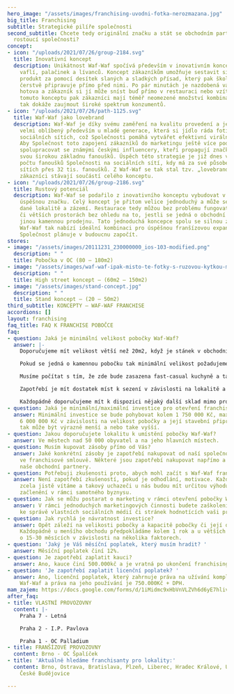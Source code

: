 ```yaml
---
hero_image: "/assets/images/franchising-uvodni-fotka-nerozmazana.jpg"
big_title: Franchising
subtitle: Strategické pilíře společnosti
second_subtitle: Chcete tedy originální značku a stát se obchodním partnerem rychle
  rostoucí společnosti?
concept:
- icon: "/uploads/2021/07/26/group-2184.svg"
  title: Inovativní koncept
  description: Unikátnost Waf-Waf spočívá především v inovativním konceptu přípravy
    vaflí, palačinek a lívanců. Koncept zákazníkům umožňuje sestavit si svůj vlastní
    produkt za pomocí desítek slaných a sladkých přísad, který pak školený personál
    čerstvě připravuje přímo před nimi. Po pár minutách je nazdobená vafle či palačinka
    hotova a zákazník si jí může sníst buď přímo v restauraci nebo vzít s sebou. Díky
    tomuto konceptu pak zákazníci mají téměř neomezené množství kombinací, a Společnost
    tak dokáže zaujmout široké spektrum konzumentů.
- icon: "/uploads/2021/07/26/path-1125.svg"
  title: Waf-Waf jako lovebrand
  description: Waf-Waf je díky svému zaměření na kvalitu provedení a jedinečnému zdobení
    velmi oblíbený především u mladé generace, která si jídlo ráda fotí a sdílí na
    sociálních sítích, což Společnosti pomáhá vytvářet efektivní virální kampaně.
    Aby Společnost toto zapojení zákazníků do marketingu ještě více podpořila, začala
    spolupracovat se známými českými influencery, kteří propagují značku Waf-Waf mezi
    svou širokou základnu fanoušků. Úspěch této strategie je již dnes vidět na velkém
    počtu fanoušků Společnosti na sociálních sítí, kdy má za své působení na sociálních
    sítích přes 32 tis. fanoušků. Z Waf-Waf se tak stal tzv. „lovebrand“, kdy se její
    zákazníci stávají součástí celého konceptu.
- icon: "/uploads/2021/07/26/group-2186.svg"
  title: Rustový potenciál
  description: Waf-Waf se podařilo z inovativního konceptu vybudovat v krátkém čase
    úspěšnou značku. Celý koncept je přitom velice jednoduchý a může se snadno přizpůsobit
    dané lokalitě a zázemí. Restaurace tedy můžou bez problému fungovat v menších
    či větších prostorách bez ohledu na to, jestli se jedná o obchodní centrum nebo
    jinou kamennou prodejnu. Tato jednoduchá koncepce spolu se silnou značkou a know-how
    Waf-Waf tak nabízí ideální kombinaci pro úspěšnou franšízovou expanzi, kterou
    Společnost plánuje v budoucnu započít.
stores:
- image: "/assets/images/20111231_230000000_ios-103-modified.png"
  description: " "
  title: Pobočka v OC (80 – 180m2)
- image: "/assets/images/waf-waf-ipak-misto-te-fotky-s-ruzovou-kytkou-mala-fotka-v-uvodnim-ramecku.jpg"
  description: " "
  title: High street koncept – (60m2 – 150m2)
- image: "/assets/images/stand-concept.jpg"
  description: " "
  title: Stand koncept – (20 – 50m2)
third_subtitle: KONCEPTY – WAF-WAF FRANCHISE
accordions: []
layout: franchising
faq_title: FAQ K FRANCHISE POBOČCE
faq:
- question: Jaká je minimální velikost pobočky Waf-Waf?
  answer: |-
    Doporučujeme mít velikost větší než 20m2, když je stánek v obchodním centru.

    Pokud se jedná o kamennou pobočku tak minimální velikost požadujeme mít 80m2.

    Musíme počítat s tím, že zde bude zasazena fast-casual kuchyně a take zásobování či případně sklad.

    Zapotřebí je mít dostatek míst k sezení v závislosti na lokalitě a typu provozu.

    Každopádně doporučujeme mít k dispozici nějaký další sklad mimo provozovnu.
- question: Jaká je minimální/maximální investice pro otevření franchisy Waf-Waf?
  answer: Minimální investice se bude pohybovat kolem 1 750 000 Kč, maximální pak
    6 000 000 Kč v závislosti na velikost pobočky a její stavební připravenosti. Investice
    tak může být výrazně menší a nebo take vyšší.
- question: Jakou doporučujete lokalitu k umístění pobočky Waf-Waf?
  answer: Ve městech nad 50 000 obyvatel a na jeho hlavních místech.
- question: Musím kupovat zásoby přímo od Vás?
  answer: Jaké konkrétní zásoby je zapotřebí nakupovat od naší společnosti je obsaženo
    ve franchisové smlouvě. Některé jsou zapotřebí nakupovat napřímo a některé přes
    naše obchodní partnery.
- question: Potřebuji zkušenosti proto, abych mohl začít s Waf-Waf franchise?
  answer: Není zapotřebí zkušeností, pokud je odhodlání, motivace. Každopádně zkušenosti,
    zcela jistě vítáme a takový uchazeči u nás budou mít určitou výhodu rychlejšího
    začlenění v rámci samotného byznysu.
- question: Jak se můžu postarat o marketing v rámci otevření pobočky Waf-Waf?
  answer: V rámci jednoduchých marketingových činnosti budete zaškoleni, například
    ke správě vlastních sociálních médií či stránek hodnotících vaši provozovnu.
- question: Jak rychlá je návratnost investice?
  answer: Opět záleží na velikosti pobočky a kapacitě pobočky či její doporučené lokalitě.
    Každopádně u menšího obchodu předpokládáme kolem 1 rok a u větších se můžeme bavit
    o 15-30 měsících v závislosti na několika faktorech.
- question: 'Jaký je Váš měsíční poplatek, který musím hradit? '
  answer: Měsíční poplatek činí 12%.
- question: Je zapotřebí zaplatit kauci?
  answer: Ano, kauce činí 500.000kč a je vratná po ukončení franchisingové smlouvy.
- question: 'Je zapotřebí zaplatit licenční poplatek? '
  answer: Ano, licenční poplatek, který zahrnuje práva na užívání kompletního brandu
    Waf-Waf a práva na jeho používání je 750.000Kč + DPH.
mam_zajem: https://docs.google.com/forms/d/1iMidmc9xHbVnVLZVh6d6yE7hliv2U6I_DqN5lSW_3vI/prefill
after_faq:
- title: VLASTNÍ PROVOZOVNY
  content: |-
    Praha 7 - Letná

    Praha 2 - I.P. Pavlova

    Praha 1 - OC Palladium
- title: FRANŠÍZOVÉ PROVOZOVNY
  content: Brno - OC Špalíček
- title: 'Aktuálně hledáme franchisanty pro lokality:'
  content: Brno, Ostrava, Bratislava, Plzeň, Liberec, Hradec Králové, Ústí nad Labem,
    České Budějovice

---
```

